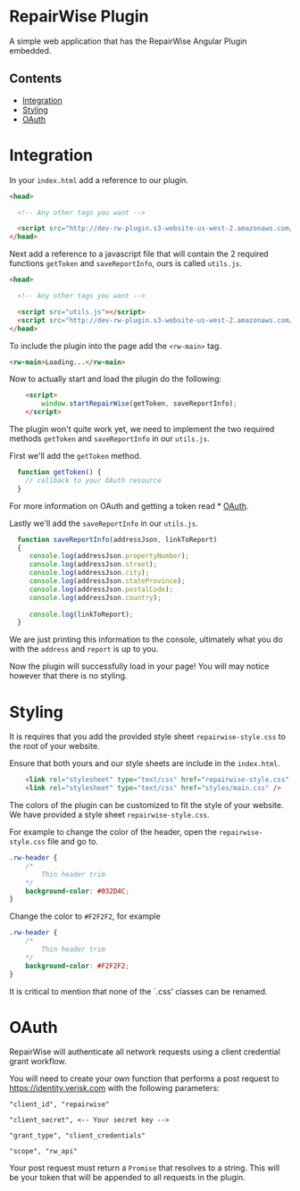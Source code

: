 RepairWise Plugin
=================
A simple web application that has the RepairWise Angular Plugin embedded.

## Contents

* [Integration](#integration)
* [Styling](#styling)
* [OAuth](#oauth)

# Integration

In your `index.html` add a reference to our plugin.

```html
<head>

  <!-- Any other tags you want -->

  <script src="http://dev-rw-plugin.s3-website-us-west-2.amazonaws.com/repairwise-embed.bundle.js"></script>
</head>
```

Next add a reference to a javascript file that will contain the 2 required functions `getToken` and `saveReportInfo`, ours is called `utils.js`.

```html
<head>

  <!-- Any other tags you want -->

  <script src="utils.js"></script>
  <script src="http://dev-rw-plugin.s3-website-us-west-2.amazonaws.com/repairwise-embed.bundle.js"></script>
</head>
```
To include the plugin into the page add the `<rw-main>` tag.

```html
<rw-main>Loading...</rw-main>
```

Now to actually start and load the plugin do the following:

```html
    <script>
        window.startRepairWise(getToken, saveReportInfo);
    </script>
```

The plugin won't quite work yet, we need to implement the two required methods `getToken` and `saveReportInfo` in our `utils.js`.

First we'll add the `getToken` method.

```javascript
  function getToken() {
    // callback to your OAuth resource
  }
```
For more information on OAuth and getting a token read * [OAuth](#oauth).

Lastly we'll add the `saveReportInfo` in our `utils.js`.

```javascript
  function saveReportInfo(addressJson, linkToReport) 
  { 
     console.log(addressJson.propertyNumber); 
     console.log(addressJson.street); 
     console.log(addressJson.city); 
     console.log(addressJson.stateProvince); 
     console.log(addressJson.postalCode); 
     console.log(addressJson.country); 
    
     console.log(linkToReport); 
  } 
```

We are just printing this information to the console, ultimately what you do with the `address` and `report` is up to you.

Now the plugin will successfully load in your page!  You will may notice however that there is no styling.

# Styling

It is requires that you add the provided style sheet `repairwise-style.css` to the root of your website.

Ensure that both yours and our style sheets are include in the `index.html`.

```html
    <link rel="stylesheet" type="text/css" href="repairwise-style.css" />
    <link rel="stylesheet" type="text/css" href="styles/main.css" />
```

The colors of the plugin can be customized to fit the style of your website. We have provided a style sheet `repairwise-style.css`.

For example to change the color of the header, open the `repairwise-style.css` file and go to.

```css
.rw-header {
	/*
		Thin header trim 
	*/
	background-color: #032D4C;
}
```

Change the color to `#F2F2F2`, for example

```css
.rw-header {
	/*
		Thin header trim 
	*/
	background-color: #F2F2F2;
}
```

It is critical to mention that none of the `.css' classes can be renamed.

# OAuth

RepairWise will authenticate all network requests using a client credential grant workflow. 

You will need to create your own function that performs a post request to https://identity.verisk.com with the following parameters:

```
"client_id", "repairwise"

"client_secret", <-- Your secret key -->

"grant_type", "client_credentials"

"scope", "rw_api"
```

Your post request must return a `Promise` that resolves to a string. This will be your token that will be appended to all requests in the plugin.